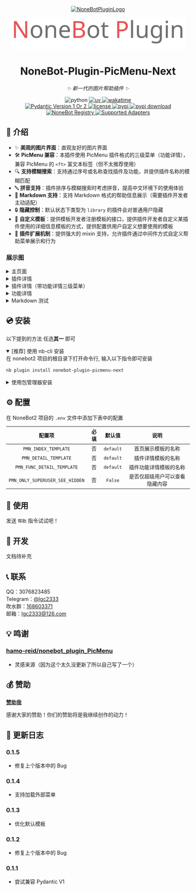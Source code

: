 <!-- markdownlint-disable MD031 MD033 MD036 MD041 -->

<div align="center">

<a href="https://v2.nonebot.dev/store">
  <img src="https://raw.githubusercontent.com/A-kirami/nonebot-plugin-template/resources/nbp_logo.png" width="180" height="180" alt="NoneBotPluginLogo">
</a>

<p>
  <img src="https://raw.githubusercontent.com/lgc-NB2Dev/readme/main/template/plugin.svg" alt="NoneBotPluginText">
</p>

# NoneBot-Plugin-PicMenu-Next

_✨ 新一代的图片帮助插件 ✨_

<img src="https://img.shields.io/badge/python-3.10+-blue.svg" alt="python">
<a href="https://github.com/astral-sh/uv">
  <img src="https://img.shields.io/endpoint?url=https://raw.githubusercontent.com/astral-sh/uv/main/assets/badge/v0.json" alt="uv">
</a>
<a href="https://wakatime.com/badge/user/b61b0f9a-f40b-4c82-bc51-0a75c67bfccf/project/08822e56-b8a3-4a4e-a8dd-7d95757e3803">
  <img src="https://wakatime.com/badge/user/b61b0f9a-f40b-4c82-bc51-0a75c67bfccf/project/08822e56-b8a3-4a4e-a8dd-7d95757e3803.svg" alt="wakatime">
</a>

<br />

<a href="https://pydantic.dev">
  <img src="https://img.shields.io/endpoint?url=https://raw.githubusercontent.com/lgc-NB2Dev/readme/main/template/pyd-v1-or-v2.json" alt="Pydantic Version 1 Or 2" >
</a>
<a href="./LICENSE">
  <img src="https://img.shields.io/github/license/lgc-NB2Dev/nonebot-plugin-picmenu-next.svg" alt="license">
</a>
<a href="https://pypi.python.org/pypi/nonebot-plugin-picmenu-next">
  <img src="https://img.shields.io/pypi/v/nonebot-plugin-picmenu-next.svg" alt="pypi">
</a>
<a href="https://pypi.python.org/pypi/nonebot-plugin-picmenu-next">
  <img src="https://img.shields.io/pypi/dm/nonebot-plugin-picmenu-next" alt="pypi download">
</a>

<br />

<a href="https://registry.nonebot.dev/plugin/nonebot-plugin-picmenu-next:nonebot_plugin_picmenu_next">
  <img src="https://img.shields.io/endpoint?url=https%3A%2F%2Fnbbdg.lgc2333.top%2Fplugin%2Fnonebot-plugin-picmenu-next" alt="NoneBot Registry">
</a>
<a href="https://registry.nonebot.dev/plugin/nonebot-plugin-picmenu-next:nonebot_plugin_picmenu_next">
  <img src="https://img.shields.io/endpoint?url=https%3A%2F%2Fnbbdg.lgc2333.top%2Fplugin-adapters%2Fnonebot-plugin-picmenu-next" alt="Supported Adapters">
</a>

</div>

## 📖 介绍

- ✨ **美观的图片界面**：直观友好的图片界面
- 🛠️ **PicMenu 兼容**：本插件使用 PicMenu 插件格式的三级菜单（功能详情），兼容 PicMenu 的 `<ft>` 富文本标签（但不太推荐使用）
- 🔍 **支持模糊搜索**：支持通过序号或名称查找插件及功能，并提供插件名称的模糊匹配
- 🔤 **拼音支持**：插件排序与模糊搜索时考虑拼音，提高中文环境下的使用体验
- 📜 **Markdown 支持**：支持 Markdown 格式的帮助信息展示（需要插件开发者主动适配）
- 🔒 **隐藏控制**：默认状态下类型为 `library` 的插件会对普通用户隐藏
- 🎨 **自定义模板**：提供模板开发者注册模板的接口，提供插件开发者自定义某插件使用的详细信息模板的方式，提供配置供用户自定义想要使用的模板
- 🔌 **插件扩展机制**：提供强大的 mixin 支持，允许插件通过中间件方式自定义帮助菜单展示和行为

### 展示图

<details>
<summary>主页面</summary>

![亮色主页](https://raw.githubusercontent.com/lgc-NB2Dev/readme/main/picmenu-next/light_main.jpg)  
![暗色主页](https://raw.githubusercontent.com/lgc-NB2Dev/readme/main/picmenu-next/dark_main.jpg)

</details>

<details>
<summary>插件详情</summary>

![亮色插件详情](https://raw.githubusercontent.com/lgc-NB2Dev/readme/main/picmenu-next/light_detail.jpg)  
![暗色插件详情](https://raw.githubusercontent.com/lgc-NB2Dev/readme/main/picmenu-next/dark_detail.jpg)

</details>

<details>
<summary>插件详情（带功能详情三级菜单）</summary>

![亮色带三级菜单插件详情](https://raw.githubusercontent.com/lgc-NB2Dev/readme/main/picmenu-next/light_with_func.jpg)  
![暗色带三级菜单插件详情](https://raw.githubusercontent.com/lgc-NB2Dev/readme/main/picmenu-next/dark_with_func.jpg)

</details>

<details>
<summary>功能详情</summary>

![亮色功能详情](https://raw.githubusercontent.com/lgc-NB2Dev/readme/main/picmenu-next/light_func_detail.jpg)  
![暗色功能详情](https://raw.githubusercontent.com/lgc-NB2Dev/readme/main/picmenu-next/dark_func_detail.jpg)

</details>

<details>
<summary>Markdown 测试</summary>

![亮色 Markdown 测试](https://raw.githubusercontent.com/lgc-NB2Dev/readme/main/picmenu-next/light_markdown.jpg)  
![暗色 Markdown 测试](https://raw.githubusercontent.com/lgc-NB2Dev/readme/main/picmenu-next/dark_markdown.jpg)

</details>

## 💿 安装

以下提到的方法 任选**其一** 即可

<details open>
<summary>[推荐] 使用 nb-cli 安装</summary>
在 nonebot2 项目的根目录下打开命令行, 输入以下指令即可安装

```bash
nb plugin install nonebot-plugin-picmenu-next
```

</details>

<details>
<summary>使用包管理器安装</summary>
在 nonebot2 项目的插件目录下, 打开命令行, 根据你使用的包管理器, 输入相应的安装命令

<details>
<summary>pip</summary>

```bash
pip install nonebot-plugin-picmenu-next
```

</details>
<details>
<summary>pdm</summary>

```bash
pdm add nonebot-plugin-picmenu-next
```

</details>
<details>
<summary>poetry</summary>

```bash
poetry add nonebot-plugin-picmenu-next
```

</details>
<details>
<summary>conda</summary>

```bash
conda install nonebot-plugin-picmenu-next
```

</details>

打开 nonebot2 项目根目录下的 `pyproject.toml` 文件, 在 `[tool.nonebot]` 部分的 `plugins` 项里追加写入

```toml
[tool.nonebot]
plugins = [
    # ...
    "nonebot_plugin_picmenu_next"
]
```

</details>

## ⚙️ 配置

在 NoneBot2 项目的 `.env` 文件中添加下表中的配置

|             配置项              | 必填 |  默认值   |              说明              |
| :-----------------------------: | :--: | :-------: | :----------------------------: |
|      `PMN_INDEX_TEMPLATE`       |  否  | `default` |       首页展示模板的名称       |
|      `PMN_DETAIL_TEMPLATE`      |  否  | `default` |       插件详情模板的名称       |
|   `PMN_FUNC_DETAIL_TEMPLATE`    |  否  | `default` |     插件功能详情模板的名称     |
| `PMN_ONLY_SUPERUSER_SEE_HIDDEN` |  否  |  `False`  | 是否仅超级用户可以查看隐藏内容 |

## 🎉 使用

发送 `帮助` 指令试试吧！

## 🔧 开发

文档待补充

## 📞 联系

QQ：3076823485  
Telegram：[@lgc2333](https://t.me/lgc2333)  
吹水群：[168603371](https://qm.qq.com/q/EikuZ5sP4G)  
邮箱：<lgc2333@126.com>

## 💡 鸣谢

### [hamo-reid/nonebot_plugin_PicMenu](https://github.com/hamo-reid/nonebot_plugin_PicMenu)

- 灵感来源（因为这个太久没更新了所以自己写了一个）

## 💰 赞助

**[赞助我](https://blog.lgc2333.top/donate)**

感谢大家的赞助！你们的赞助将是我继续创作的动力！

## 📝 更新日志

### 0.1.5

- 修复上个版本中的 Bug

### 0.1.4

- 支持加载外部菜单

### 0.1.3

- 优化默认模板

### 0.1.2

- 修复上个版本中的 Bug

### 0.1.1

- 尝试兼容 Pydantic V1
